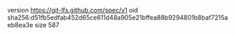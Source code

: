 version https://git-lfs.github.com/spec/v1
oid sha256:d51fb5edfab452d65ce611d48a905e21bffea88b9294801b8baf7215aeb8ea3e
size 587
